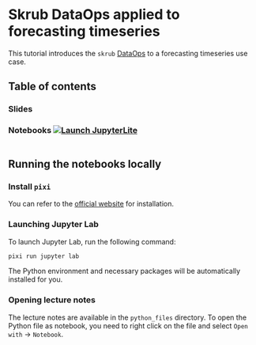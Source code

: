 # Skrub DataOps applied to forecasting timeseries

This tutorial introduces the `skrub`
[DataOps](https://skrub-data.org/stable/userguide_data_ops.html) to a forecasting
timeseries use case.

## Table of contents

### Slides

### Notebooks [![Launch JupyterLite](/images/jupyterlite_badge.svg 'Our JupyterLite website')](https://skrub-data.org/EuroSciPy2025/jupyterlite/lab)

```{tableofcontents}
```

## Running the notebooks locally

### Install `pixi`

You can refer to the [official website](https://pixi.sh/latest/#installation) for
installation.

### Launching Jupyter Lab

To launch Jupyter Lab, run the following command:

```bash
pixi run jupyter lab
```

The Python environment and necessary packages will be automatically installed for you.

### Opening lecture notes

The lecture notes are available in the `python_files` directory. To open the Python
file as notebook, you need to right click on the file and select
`Open with` -> `Notebook`.

